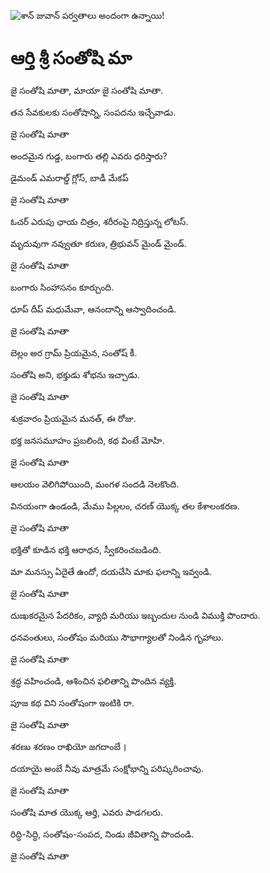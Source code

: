 ![శాన్ జువాన్ పర్వతాలు అందంగా ఉన్నాయి!](lib/images/img.png "శాన్ జువాన్ పర్వతాలు")

# ఆర్తి శ్రీ సంతోషి మా

జై సంతోషి మాతా, మాయా జై సంతోషి మాతా.

తన సేవకులకు సంతోషాన్ని, సంపదను ఇచ్చేవాడు.

జై సంతోషి మాతా

అందమైన గుడ్డ, బంగారు తల్లి ఎవరు ధరిస్తారు?

డైమండ్ ఎమరాల్డ్ గ్లోస్, బాడీ మేకప్

జై సంతోషి మాతా

ఓచర్ ఎరుపు ఛాయ చిత్రం, శరీరంపై నిద్రిస్తున్న లోటస్.

మృదువుగా నవ్వుతూ కరుణ, త్రిభువన్ మైండ్ మైండ్.

జై సంతోషి మాతా

బంగారు సింహాసనం కూర్చుంది.

ధూప్ దీప్ మధుమేవా, ఆనందాన్ని ఆస్వాదించండి.

జై సంతోషి మాతా

బెల్లం అర గ్రామ్ ప్రియమైన, సంతోష్ కీ.

సంతోషి అని, భక్తుడు శోభను ఇచ్చాడు.

జై సంతోషి మాతా

శుక్రవారం ప్రియమైన మనత్, ఈ రోజు.

భక్త జనసమూహం ప్రబలింది, కథ వింటే మోహి.

జై సంతోషి మాతా

ఆలయం వెలిగిపోయింది, మంగళ సందడి నెలకొంది.

వినయంగా ఉండండి, మేము పిల్లలం, చరణ్ యొక్క తల కేశాలంకరణ.

జై సంతోషి మాతా

భక్తితో కూడిన భక్తి ఆరాధన, స్వీకరించబడింది.

మా మనస్సు ఏదైతే ఉందో, దయచేసి మాకు ఫలాన్ని ఇవ్వండి.

జై సంతోషి మాతా

దుఃఖకరమైన పేదరికం, వ్యాధి మరియు ఇబ్బందుల నుండి విముక్తి పొందారు.

ధనవంతులు, సంతోషం మరియు సౌభాగ్యాలతో నిండిన గృహాలు.

జై సంతోషి మాతా

శ్రద్ధ వహించండి, ఆశించిన ఫలితాన్ని పొందిన వ్యక్తి.

పూజ కథ విని సంతోషంగా ఇంటికి రా.

జై సంతోషి మాతా

శరణు శరణం రాఖియో జగదాంబే ।

దయాయై అంబే నీవు మాత్రమే సంక్షోభాన్ని పరిష్కరించావు.

జై సంతోషి మాతా

సంతోషి మాత యొక్క ఆర్తి, ఎవరు పాడగలరు.

రిద్ధి-సిద్ధి, సంతోషం-సంపద, నిండు జీవితాన్ని పొందండి.

జై సంతోషి మాతా